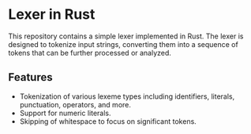 # Lexer in Rust

This repository contains a simple lexer implemented in Rust. The lexer is designed to tokenize input strings, converting them into a sequence of tokens that can be further processed or analyzed.

## Features

- Tokenization of various lexeme types including identifiers, literals, punctuation, operators, and more.
- Support for numeric literals.
- Skipping of whitespace to focus on significant tokens.
